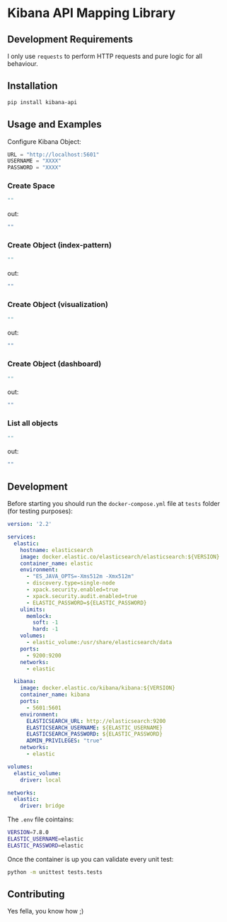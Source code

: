 # Kibana API Mapping Library

## Development Requirements
I only use `requests` to perform HTTP requests and pure logic for 
all behaviour.
## Installation

```bash
pip install kibana-api
```
## Usage and Examples

Configure Kibana Object:
```python
URL = "http://localhost:5601"
USERNAME = "XXXX"
PASSWORD = "XXXX"

```

### Create Space
```python
""
```
out:
```bash
""
```

### Create Object (index-pattern)
```python
""
```
out:
```bash
""
```

### Create Object (visualization)
```python
""
```
out:
```bash
""
```
### Create Object (dashboard)
```python
""
```
out:
```bash
""
```
### List all objects
```python
""
```
out:
```bash
""
```

## Development

Before starting you should run the `docker-compose.yml` file at `tests` folder (for 
testing purposes):

```yaml
version: '2.2'

services:
  elastic:
    hostname: elasticsearch
    image: docker.elastic.co/elasticsearch/elasticsearch:${VERSION}
    container_name: elastic
    environment:
      - "ES_JAVA_OPTS=-Xms512m -Xmx512m"
      - discovery.type=single-node
      - xpack.security.enabled=true
      - xpack.security.audit.enabled=true
      - ELASTIC_PASSWORD=${ELASTIC_PASSWORD}
    ulimits:
      memlock:
        soft: -1
        hard: -1
    volumes:
      - elastic_volume:/usr/share/elasticsearch/data
    ports:
      - 9200:9200
    networks:
      - elastic

  kibana:
    image: docker.elastic.co/kibana/kibana:${VERSION}
    container_name: kibana
    ports:
      - 5601:5601
    environment:
      ELASTICSEARCH_URL: http://elasticsearch:9200
      ELASTICSEARCH_USERNAME: ${ELASTIC_USERNAME}
      ELASTICSEARCH_PASSWORD: ${ELASTIC_PASSWORD}
      ADMIN_PRIVILEGES: "true"
    networks:
      - elastic

volumes:
  elastic_volume:
    driver: local

networks:
  elastic:
    driver: bridge
```

The `.env` file cointains: 

```bash
VERSION=7.8.0
ELASTIC_USERNAME=elastic
ELASTIC_PASSWORD=elastic
```

Once the container is up you can validate every unit test:

```bash
python -m unittest tests.tests 
```

## Contributing
Yes fella, you know how ;)